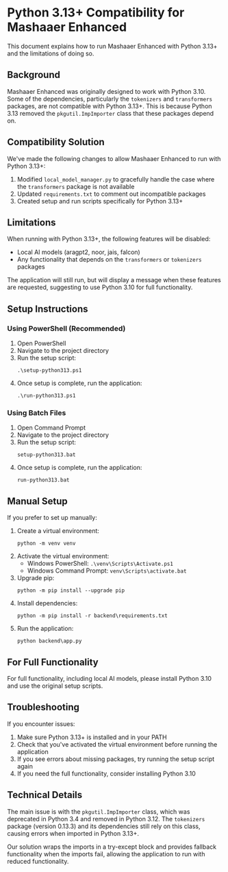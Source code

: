 # Python 3.13+ Compatibility for Mashaaer Enhanced

This document explains how to run Mashaaer Enhanced with Python 3.13+ and the limitations of doing so.

## Background

Mashaaer Enhanced was originally designed to work with Python 3.10. Some of the dependencies, particularly the `tokenizers` and `transformers` packages, are not compatible with Python 3.13+. This is because Python 3.13 removed the `pkgutil.ImpImporter` class that these packages depend on.

## Compatibility Solution

We've made the following changes to allow Mashaaer Enhanced to run with Python 3.13+:

1. Modified `local_model_manager.py` to gracefully handle the case where the `transformers` package is not available
2. Updated `requirements.txt` to comment out incompatible packages
3. Created setup and run scripts specifically for Python 3.13+

## Limitations

When running with Python 3.13+, the following features will be disabled:

- Local AI models (aragpt2, noor, jais, falcon)
- Any functionality that depends on the `transformers` or `tokenizers` packages

The application will still run, but will display a message when these features are requested, suggesting to use Python 3.10 for full functionality.

## Setup Instructions

### Using PowerShell (Recommended)

1. Open PowerShell
2. Navigate to the project directory
3. Run the setup script:
   ```
   .\setup-python313.ps1
   ```
4. Once setup is complete, run the application:
   ```
   .\run-python313.ps1
   ```

### Using Batch Files

1. Open Command Prompt
2. Navigate to the project directory
3. Run the setup script:
   ```
   setup-python313.bat
   ```
4. Once setup is complete, run the application:
   ```
   run-python313.bat
   ```

## Manual Setup

If you prefer to set up manually:

1. Create a virtual environment:
   ```
   python -m venv venv
   ```
2. Activate the virtual environment:
   - Windows PowerShell: `.\venv\Scripts\Activate.ps1`
   - Windows Command Prompt: `venv\Scripts\activate.bat`
3. Upgrade pip:
   ```
   python -m pip install --upgrade pip
   ```
4. Install dependencies:
   ```
   python -m pip install -r backend\requirements.txt
   ```
5. Run the application:
   ```
   python backend\app.py
   ```

## For Full Functionality

For full functionality, including local AI models, please install Python 3.10 and use the original setup scripts.

## Troubleshooting

If you encounter issues:

1. Make sure Python 3.13+ is installed and in your PATH
2. Check that you've activated the virtual environment before running the application
3. If you see errors about missing packages, try running the setup script again
4. If you need the full functionality, consider installing Python 3.10

## Technical Details

The main issue is with the `pkgutil.ImpImporter` class, which was deprecated in Python 3.4 and removed in Python 3.12. The `tokenizers` package (version 0.13.3) and its dependencies still rely on this class, causing errors when imported in Python 3.13+.

Our solution wraps the imports in a try-except block and provides fallback functionality when the imports fail, allowing the application to run with reduced functionality.